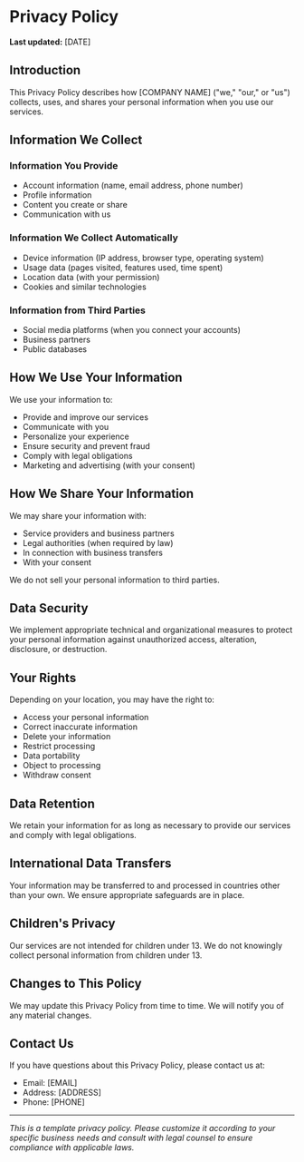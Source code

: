 # Privacy Policy

**Last updated:** [DATE]

## Introduction

This Privacy Policy describes how [COMPANY NAME] ("we," "our," or "us") collects, uses, and shares your personal information when you use our services.

## Information We Collect

### Information You Provide
- Account information (name, email address, phone number)
- Profile information
- Content you create or share
- Communication with us

### Information We Collect Automatically
- Device information (IP address, browser type, operating system)
- Usage data (pages visited, features used, time spent)
- Location data (with your permission)
- Cookies and similar technologies

### Information from Third Parties
- Social media platforms (when you connect your accounts)
- Business partners
- Public databases

## How We Use Your Information

We use your information to:
- Provide and improve our services
- Communicate with you
- Personalize your experience
- Ensure security and prevent fraud
- Comply with legal obligations
- Marketing and advertising (with your consent)

## How We Share Your Information

We may share your information with:
- Service providers and business partners
- Legal authorities (when required by law)
- In connection with business transfers
- With your consent

We do not sell your personal information to third parties.

## Data Security

We implement appropriate technical and organizational measures to protect your personal information against unauthorized access, alteration, disclosure, or destruction.

## Your Rights

Depending on your location, you may have the right to:
- Access your personal information
- Correct inaccurate information
- Delete your information
- Restrict processing
- Data portability
- Object to processing
- Withdraw consent

## Data Retention

We retain your information for as long as necessary to provide our services and comply with legal obligations.

## International Data Transfers

Your information may be transferred to and processed in countries other than your own. We ensure appropriate safeguards are in place.

## Children's Privacy

Our services are not intended for children under 13. We do not knowingly collect personal information from children under 13.

## Changes to This Policy

We may update this Privacy Policy from time to time. We will notify you of any material changes.

## Contact Us

If you have questions about this Privacy Policy, please contact us at:
- Email: [EMAIL]
- Address: [ADDRESS]
- Phone: [PHONE]

---

*This is a template privacy policy. Please customize it according to your specific business needs and consult with legal counsel to ensure compliance with applicable laws.*